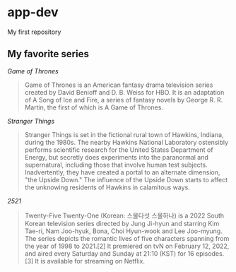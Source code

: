 # app-dev
My first repository
## My favorite series

*Game of Thrones*

>Game of Thrones is an American fantasy drama television series created by David Benioff and D. B. Weiss for HBO. It is an adaptation of A Song of Ice and Fire, a series of fantasy novels by George R. R. Martin, the first of which is A Game of Thrones.

*Stranger Things*

>Stranger Things is set in the fictional rural town of Hawkins, Indiana, during the 1980s. The nearby Hawkins National Laboratory ostensibly performs scientific research for the United States Department of Energy, but secretly does experiments into the paranormal and supernatural, including those that involve human test subjects. Inadvertently, they have created a portal to an alternate dimension, "the Upside Down." The influence of the Upside Down starts to affect the unknowing residents of Hawkins in calamitous ways.

*2521*

>Twenty-Five Twenty-One (Korean: 스물다섯 스물하나) is a 2022 South Korean television series directed by Jung Ji-hyun and starring Kim Tae-ri, Nam Joo-hyuk, Bona, Choi Hyun-wook and Lee Joo-myung. The series depicts the romantic lives of five characters spanning from the year of 1998 to 2021.[2] It premiered on tvN on February 12, 2022, and aired every Saturday and Sunday at 21:10 (KST) for 16 episodes.[3] It is available for streaming on Netflix.
